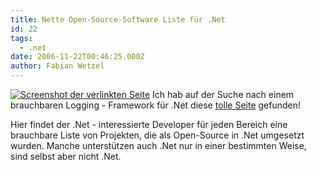 ```yaml
---
title: Nette Open-Source-Software Liste für .Net
id: 22
tags:
  - .net
date: 2006-11-22T00:46:25.000Z
author: Fabian Wetzel
---
```


[![Screenshot der verlinkten Seite](https://az275061.vo.msecnd.net/blogmedia/2006/11/image091.png)](http://csharp-source.net/) Ich hab auf der Suche nach einem brauchbaren Logging - Framework für .Net diese [tolle Seite](http://csharp-source.net/ "CSharp-Source.net") gefunden!

Hier findet der .Net - interessierte Developer für jeden Bereich eine brauchbare Liste von Projekten, die als Open-Source in .Net umgesetzt wurden. Manche unterstützen auch .Net nur in einer bestimmten Weise, sind selbst aber nicht .Net.
